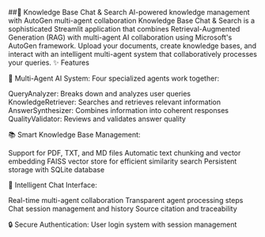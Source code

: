 ##🧠 Knowledge Base Chat & Search
AI-powered knowledge management with AutoGen multi-agent collaboration
Knowledge Base Chat & Search is a sophisticated Streamlit application that combines Retrieval-Augmented Generation (RAG) with multi-agent AI collaboration using Microsoft's AutoGen framework. Upload your documents, create knowledge bases, and interact with an intelligent multi-agent system that collaboratively processes your queries.
✨ Features

🤖 Multi-Agent AI System: Four specialized agents work together:

QueryAnalyzer: Breaks down and analyzes user queries
KnowledgeRetriever: Searches and retrieves relevant information
AnswerSynthesizer: Combines information into coherent responses
QualityValidator: Reviews and validates answer quality


📚 Smart Knowledge Base Management:

Support for PDF, TXT, and MD files
Automatic text chunking and vector embedding
FAISS vector store for efficient similarity search
Persistent storage with SQLite database


💬 Intelligent Chat Interface:

Real-time multi-agent collaboration
Transparent agent processing steps
Chat session management and history
Source citation and traceability


🔒 Secure Authentication: User login system with session management
